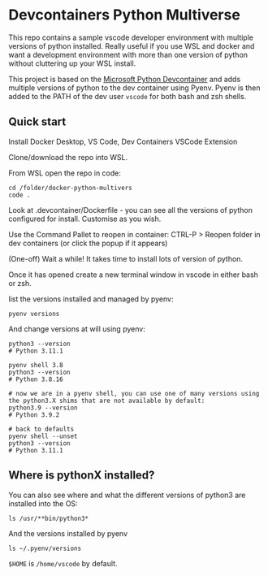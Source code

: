 # Devcontainers Python Multiverse

This repo contains a sample vscode developer environment with multiple versions of python installed. Really useful if you use WSL and docker and want a development environment with more than one version of python without cluttering up your WSL install.

This project is based on the [Microsoft Python Devcontainer](https://github.com/devcontainers/images/tree/main/src/python) and adds multiple versions of python to the dev container using Pyenv. Pyenv is then added to the PATH of the dev user `vscode` for both bash and zsh shells.

## Quick start

Install Docker Desktop, VS Code, Dev Containers VSCode Extension

Clone/download the repo into WSL.

From WSL open the repo in code:

```
cd /folder/docker-python-multivers
code .
```

Look at .devcontainer/Dockerfile - you can see all the versions of python configured for install. Customise as you wish.

Use the Command Pallet to reopen in container: CTRL-P > Reopen folder in dev containers (or click the popup if it appears)

(One-off) Wait a while! It takes time to install lots of version of python.

Once it has opened create a new terminal window in vscode in either bash or zsh.

list the versions installed and managed by pyenv:

```
pyenv versions
```

And change versions at will using pyenv:

```
python3 --version 
# Python 3.11.1

pyenv shell 3.8
python3 --version 
# Python 3.8.16

# now we are in a pyenv shell, you can use one of many versions using the python3.X shims that are not available by default:
python3.9 --version 
# Python 3.9.2

# back to defaults
pyenv shell --unset
python3 --version 
# Python 3.11.1
```

## Where is pythonX installed?

You can also see where and what the different versions of python3 are installed into the OS:

```
ls /usr/**bin/python3*
```

And the versions installed by pyenv

```
ls ~/.pyenv/versions
```

`$HOME` is `/home/vscode` by default.
